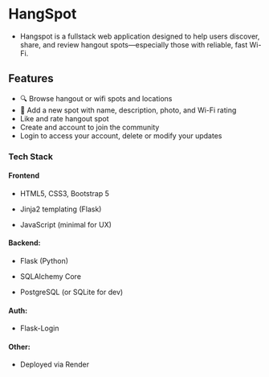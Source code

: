 # HangSpot

* Hangspot is a fullstack web application designed to help users discover, share, and review hangout spots—especially those with reliable, fast Wi-Fi.

## Features
- 🔍 Browse hangout or wifi spots and locations
- 📸 Add a new spot with name, description, photo, and Wi-Fi rating
- Like and rate hangout spot
- Create and account to join the community
- Login to access your account, delete or modify your updates

### Tech Stack
#### Frontend
- HTML5, CSS3, Bootstrap 5

- Jinja2 templating (Flask)

- JavaScript (minimal for UX)

#### Backend:

- Flask (Python)

- SQLAlchemy Core

- PostgreSQL (or SQLite for dev)


#### Auth:

- Flask-Login

#### Other:

- Deployed via Render
